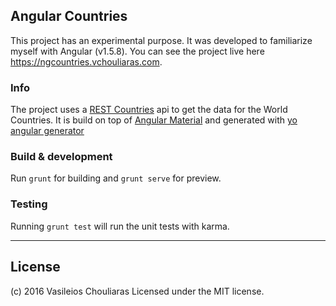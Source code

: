 ## Angular Countries

This project has an experimental purpose. It was developed to familiarize myself with Angular (v1.5.8).
You can see the project live here https://ngcountries.vchouliaras.com.

### Info

The project uses a [REST Countries](https://restcountries.eu/) api to get the data for the World Countries. It is build on top of [Angular Material](https://material.angularjs.org/latest/) and generated with [yo angular generator](https://github.com/yeoman/generator-angular)

### Build & development

Run `grunt` for building and `grunt serve` for preview.

### Testing

Running `grunt test` will run the unit tests with karma.

---
## License

(c) 2016 Vasileios Chouliaras
Licensed under the MIT license.
